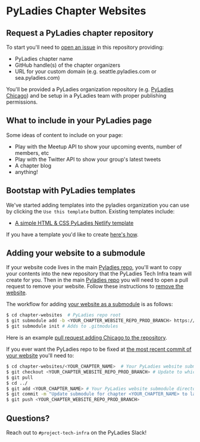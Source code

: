 # PyLadies Chapter Websites

## Request a PyLadies chapter repository

To start you'll need to [open an issue](github.com/pyladies/chapter-websites/issues) in this repository providing:

- PyLadies chapter name
- GitHub handle(s) of the chapter organizers
- URL for your custom domain (e.g. seattle.pyladies.com or sea.pyladies.com)

You'll be provided a PyLadies organization repository (e.g. [PyLadies Chicago](github.com/pyladies/pyladies-chicago-website)) and be setup in a PyLadies team with proper publishing permissions.

## What to include in your PyLadies page

Some ideas of content to include on your page:

* Play with the Meetup API to show your upcoming events, number of members, etc
* Play with the Twitter API to show your group's latest tweets
* A chapter blog
* anything!

## Bootstap with PyLadies templates

We've started adding templates into the pyladies organization you can use by clicking the `Use this template` button. Existing templates include:

* [A simple HTML & CSS PyLadies Netlify template](https://github.com/pyladies/netlify-website-template)

If you have a template you'd like to create [here's how](https://docs.github.com/en/github/creating-cloning-and-archiving-repositories/creating-a-template-repository).

## Adding your website to a submodule 

If your website code lives in the main [Pyladies repo](github.com/pyladies/pyladies), you'll want to copy your contents into the new repository that the PyLadies Tech Infra team will create for you. Then in the main [Pyladies repo](github.com/pyladies/pyladies) you will need to open a pull request to remove your website. Follow these instructions to [remove the website](https://github.community/t/how-to-delete-multiples-files-in-github/702/3).

The workflow for adding [your website as a submodule](https://www.vogella.com/tutorials/GitSubmodules/article.html#submodules_adding) is as follows:

```bash
$ cd chapter-websites  # PyLadies repo root
$ git submodule add -b <YOUR_CHAPTER_WEBSITE_REPO_PROD_BRANCH> https://github.com/<YOUR_GITHUB_USER_NAME>/<YOUR_PYLADIES_WEBSITE_REPO>.git chapter_websites/<YOUR_CHAPTER_NAME> # e.g. git submodule add -b gh-pages https://github.com/pyladies/pyladies-chicago-website chicago
$ git submodule init # Adds to .gitmodules 
```

Here is an example [pull request adding Chicago to the repository](https://github.com/pyladies/chapter-websites/pull/2).

If you ever want the PyLadies repo to be fixed at [the most recent commit of your website](https://www.vogella.com/tutorials/GitSubmodules/article.html#submodules_track) you'll need to:

```bash
$ cd chapter-websites/<YOUR_CHAPTER_NAME>  # Your PyLadies website submodule directory
$ git checkout <YOUR_CHAPTER_WEBSITE_REPO_PROD_BRANCH> # Update to whichever branch you use to host your production code on e.g. gh-pages if hosting on GitHub pages
$ git pull 
$ cd ../
$ git add <YOUR_CHAPTER_NAME> # Your PyLadies website submodule directory
$ git commit -m "Update submodule for chapter <YOUR_CHAPTER_NAME> to latest commit on main"
$ git push <YOUR_CHAPTER_WEBSITE_REPO_PROD_BRANCH>
```

## Questions?

Reach out to `#project-tech-infra` on the PyLadies Slack!
